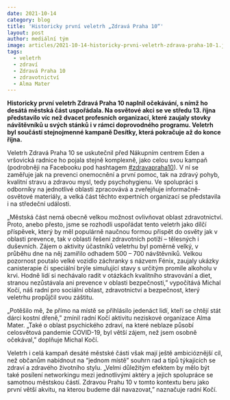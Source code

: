 ```yaml
---
date: 2021-10-14
category: blog
title: 'Historicky první veletrh „Zdravá Praha 10“'
layout: post
author: mediální tým
image: articles/2021-10-14-historicky-prvni-veletrh-zdrava-praha-10-1.jpg
tags:
  - veletrh
  - zdraví
  - Zdravá Praha 10
  - zdravotnictví
  - Alma Mater
---
```


**Historicky první veletrh Zdravá Praha 10 naplnil očekávání, s nímž ho desátá městská část uspořádala. Na osvětové akci se ve středu 13. října představilo víc než dvacet profesních organizací, které zaujaly stovky návštěvníků u svých stánků i v rámci doprovodného programu. Veletrh byl součástí stejnojmenné kampaně Desítky, která pokračuje až do konce října.**

Veletrh Zdravá Praha 10 se uskutečnil před Nákupním centrem Eden a vršovická radnice ho pojala stejně komplexně, jako celou svou kampaň (podrobněji na Facebooku pod hashtagem  [#zdravapraha10](https://www.facebook.com/hashtag/zdravapraha10)). V ní se zaměřuje jak na prevenci onemocnění a první pomoc, tak na zdravý pohyb, kvalitní stravu a zdravou mysl, tedy psychohygienu. Ve spolupráci s odborníky na jednotlivé oblasti zpracovává a zveřejňuje informačně-osvětové materiály, a velká část těchto expertních organizací se představila i na středeční události.

„Městská část nemá obecně velkou možnost ovlivňovat oblast zdravotnictví. Proto, anebo přesto, jsme se rozhodli uspořádat tento veletrh jako dílčí příspěvek, který by měl populárně naučnou formou přispět do osvěty jak v oblasti prevence, tak v oblasti řešení zdravotních potíží – tělesných i duševních. Zájem o aktivity účastníků veletrhu byl poměrně velký, v průběhu dne na něj zamířilo odhadem 500 – 700 návštěvníků. Velkou pozornost poutalo velké vozidlo záchranky s názvem Fénix, zaujaly ukázky canisterapie či speciální brýle simulující stavy s určitým promile alkoholu v krvi. Hodně lidí si nechávalo radit v otázkách kvalitního stravování a diet, stranou nezůstávala ani prevence v oblasti bezpečnosti,” vypočítává Michal Kočí, náš radní pro sociální oblast, zdravotnictví a bezpečnost, který veletrhu propůjčil svou záštitu.

„Potěšilo mě, že přímo na místě se přihlásilo jedenáct lidí, kteří se chtějí stát dárci kostní dřeně,” zmínil radní Kočí aktivitu neziskové organizace Alma Mater. „Také o oblast psychického zdraví, na které neblaze působí celosvětová pandemie COVID-19, byl větší zájem, než jsem osobně očekával,” doplňuje Michal Kočí.

Veletrh i celá kampaň desáté městské části však mají ještě ambicióznější cíl, než občanům nabídnout na “jednom místě” souhrn rad a tipů týkajících se zdraví a zdravého životního stylu. „Velmi důležitým efektem by mělo být také posílení networkingu mezi jednotlivými aktéry a jejich spolupráce se samotnou městskou částí. Zdravou Prahu 10 v tomto kontextu beru jako první větší akvitu, na kterou budeme dál navazovat,” naznačuje radní Kočí.
